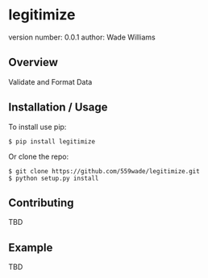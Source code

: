 legitimize
===============================

version number: 0.0.1
author: Wade Williams

Overview
--------

Validate and Format Data

Installation / Usage
--------------------

To install use pip:

    $ pip install legitimize


Or clone the repo:

    $ git clone https://github.com/559wade/legitimize.git
    $ python setup.py install
    
Contributing
------------

TBD

Example
-------

TBD